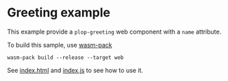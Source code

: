 # Greeting example

This example provide a `plop-greeting` web component with a `name` attribute.

To build this sample, use [wasm-pack]

```shell
wasm-pack build --release --target web
```

See [index.html](index.html) and [index.js](index.js) to see how to use it.

[wasm-pack]: https://github.com/rustwasm/wasm-pack
